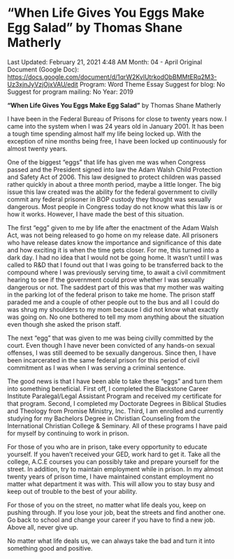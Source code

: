 # “When Life Gives You Eggs Make Egg Salad” by Thomas Shane Matherly

Last Updated: February 21, 2021 4:48 AM
Month: 04 - April
Original Document (Google Doc): https://docs.google.com/document/d/1qrW2KylUtrkodObBMMtERq2M3-Uz3xjnJyVzjOjxVAU/edit
Program: Word Theme Essay
Suggest for blog: No
Suggest for program mailing: No
Year: 2019

**“When Life Gives You Eggs Make Egg Salad”** by Thomas Shane Matherly

I have been in the Federal Bureau of Prisons for close to twenty years now. I came into the system when I was 24 years old in January 2001. It has been a tough time spending almost half my life being locked up. With the exception of nine months being free, I have been locked up continuously for almost twenty years.

One of the biggest “eggs” that life has given me was when Congress passed and the President signed into law the Adam Walsh Child Protection and Safety Act of 2006. This law designed to protect children was passed rather quickly in about a three month period, maybe a little longer. The big issue this law created was the ability for the federal government to civilly commit any federal prisoner in BOP custody they thought was sexually dangerous. Most people in Congress today do not know what this law is or how it works. However, I have made the best of this situation.

The first “egg” given to me by life after the enactment of the Adam Walsh Act, was not being released to go home on my release date. All prisoners who have release dates know the importance and significance of this date and how exciting it is when the time gets closer. For me, this turned into a dark day. I had no idea that I would not be going home. It wasn’t until I was called to R&D that I found out that I was going to be transferred back to the compound where I was previously serving time, to await a civil commitment hearing to see if the government could prove whether I was sexually dangerous or not. The saddest part of this was that my mother was waiting in the parking lot of the federal prison to take me home. The prison staff paraded me and a couple of other people out to the bus and all I could do was shrug my shoulders to my mom because I did not know what exactly was going on. No one bothered to tell my mom anything about the situation even though she asked the prison staff.

The next “egg” that was given to me was being civilly committed by the court. Even though I have never been convicted of any hands-on sexual offenses, I was still deemed to be sexually dangerous. Since then, I have been incarcerated in the same federal prison for this period of civil commitment as I was when I was serving a criminal sentence.

The good news is that I have been able to take these “eggs” and turn them into something beneficial. First off, I completed the Blackstone Career Institute Paralegal/Legal Assistant Program and received my certificate for that program. Second, I completed my Doctorate Degrees in Biblical Studies and Theology from Promise Ministry, Inc. Third, I am enrolled and currently studying for my Bachelors Degree in Christian Counseling from the International Christian College & Seminary. All of these programs I have paid for myself by continuing to work in prison.

For those of you who are in prison, take every opportunity to educate yourself. If you haven’t received your GED, work hard to get it. Take all the college, A.C.E courses you can possibly take and prepare yourself for the street. In addition, try to maintain employment while in prison. In my almost twenty years of prison time, I have maintained constant employment no matter what department it was with. This will allow you to stay busy and keep out of trouble to the best of your ability.

For those of you on the street, no matter what life deals you, keep on pushing through. If you lose your job, beat the streets and find another one. Go back to school and change your career if you have to find a new job. Above all, never give up.

No matter what life deals us, we can always take the bad and turn it into something good and positive.